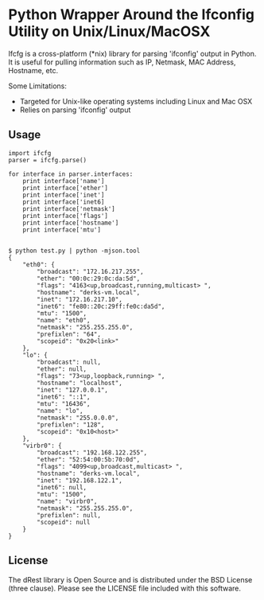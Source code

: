 Python Wrapper Around the Ifconfig Utility on Unix/Linux/MacOSX
=============================================================================

Ifcfg is a cross-platform (*nix) library for parsing 'ifconfig' output in
Python.  It is useful for pulling information such as IP, Netmask, MAC Address, 
Hostname, etc.

Some Limitations:

 * Targeted for Unix-like operating systems including Linux and Mac OSX
 * Relies on parsing 'ifconfig' output
    
    
Usage
-----

    import ifcfg
    parser = ifcfg.parse()
    
    for interface in parser.interfaces:
        print interface['name']
        print interface['ether']
        print interface['inet']
        print interface['inet6]
        print interface['netmask']
        print interface['flags']
        print interface['hostname']
        print interface['mtu']


    $ python test.py | python -mjson.tool
    {
        "eth0": {
            "broadcast": "172.16.217.255", 
            "ether": "00:0c:29:0c:da:5d", 
            "flags": "4163<up,broadcast,running,multicast> ", 
            "hostname": "derks-vm.local", 
            "inet": "172.16.217.10", 
            "inet6": "fe80::20c:29ff:fe0c:da5d", 
            "mtu": "1500", 
            "name": "eth0", 
            "netmask": "255.255.255.0", 
            "prefixlen": "64", 
            "scopeid": "0x20<link>"
        }, 
        "lo": {
            "broadcast": null, 
            "ether": null, 
            "flags": "73<up,loopback,running> ", 
            "hostname": "localhost", 
            "inet": "127.0.0.1", 
            "inet6": "::1", 
            "mtu": "16436", 
            "name": "lo", 
            "netmask": "255.0.0.0", 
            "prefixlen": "128", 
            "scopeid": "0x10<host>"
        }, 
        "virbr0": {
            "broadcast": "192.168.122.255", 
            "ether": "52:54:00:5b:70:0d", 
            "flags": "4099<up,broadcast,multicast> ", 
            "hostname": "derks-vm.local", 
            "inet": "192.168.122.1", 
            "inet6": null, 
            "mtu": "1500", 
            "name": "virbr0", 
            "netmask": "255.255.255.0", 
            "prefixlen": null, 
            "scopeid": null
        }
    }
License
-------

The dRest library is Open Source and is distributed under the BSD License 
(three clause).  Please see the LICENSE file included with this software.  